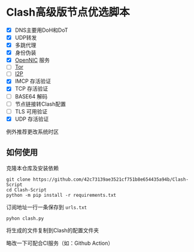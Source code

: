 # Clash高级版节点优选脚本

- [x] DNS主要用DoH和DoT  
- [x] UDP转发  
- [x] 多跳代理  
- [x] 身份伪装  
- [x] [OpenNIC](https://www.opennic.org/) 服务  
- [ ] [Tor](https://gitlab.torproject.org)  
- [ ] [I2P](https://github.com/i2p/i2p.i2p)  
- [x] IMCP 存活验证  
- [x] TCP 存活验证  
- [ ] BASE64 解码  
- [ ] 节点链接转Clash配置  
- [ ] TLS 可用验证  
- [x] UDP 存活验证  

例外推荐更改系统时区

## 如何使用
克隆本仓库及安装依赖
```shell
git clone https://github.com/42c73139ae3521cf751b8e654435a94b/Clash-Script
cd Clash-Script
python -m pip install -r requirements.txt  
```
订阅地址一行一条保存到 `urls.txt`

```shell
pyhon clash.py
```
将生成的文件复制到Clash的配置文件夹

略改一下可配合CI服务（如：Github Action）
